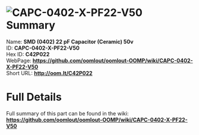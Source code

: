 
![CAPC-0402-X-PF22-V50](https://github.com/oomlout/oomlout-OOMP/blob/master/parts/CAPC-0402-X-PF22-V50/CAPC-0402-X-PF22-V50_420.jpg)   
Summary
=================
  
Name: __SMD (0402) 22 pF Capacitor (Ceramic) 50v__    
ID: __CAPC-0402-X-PF22-V50__   
Hex ID: __C42P022__   
WebPage: __https://github.com/oomlout/oomlout-OOMP/wiki/CAPC-0402-X-PF22-V50__   
Short URL: __http://oom.lt/C42P022__   

Full Details
==========================
Full summary of this part can be found in the wiki:   
__https://github.com/oomlout/oomlout-OOMP/wiki/CAPC-0402-X-PF22-V50__    

